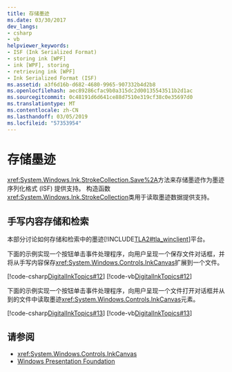 ```yaml
---
title: 存储墨迹
ms.date: 03/30/2017
dev_langs:
- csharp
- vb
helpviewer_keywords:
- ISF (Ink Serialized Format)
- storing ink [WPF]
- ink [WPF], storing
- retrieving ink [WPF]
- Ink Serialized Format (ISF)
ms.assetid: a3f6d16b-d682-4680-9965-907332b4d2b8
ms.openlocfilehash: aec89286cfac9b0a315dc2d00135543511b2d1ac
ms.sourcegitcommit: 0c48191d6d641ce88d7510e319cf38c0e35697d0
ms.translationtype: MT
ms.contentlocale: zh-CN
ms.lasthandoff: 03/05/2019
ms.locfileid: "57353954"
---
```

# <a name="storing-ink"></a>存储墨迹
<xref:System.Windows.Ink.StrokeCollection.Save%2A>方法来存储墨迹作为墨迹序列化格式 (ISF) 提供支持。 构造函数<xref:System.Windows.Ink.StrokeCollection>类用于读取墨迹数据提供支持。  
  
## <a name="ink-storage-and-retrieval"></a>手写内容存储和检索  
 本部分讨论如何存储和检索中的墨迹[!INCLUDE[TLA2#tla_winclient](../../../../includes/tla2sharptla-winclient-md.md)]平台。  
  
 下面的示例实现一个按钮单击事件处理程序，向用户呈现一个保存文件对话框，并将从手写内容保存<xref:System.Windows.Controls.InkCanvas>扩展到一个文件。  
  
 [!code-csharp[DigitalInkTopics#12](~/samples/snippets/csharp/VS_Snippets_Wpf/DigitalInkTopics/CSharp/Window1.xaml.cs#12)]
 [!code-vb[DigitalInkTopics#12](~/samples/snippets/visualbasic/VS_Snippets_Wpf/DigitalInkTopics/VisualBasic/Window1.xaml.vb#12)]  
  
 下面的示例实现一个按钮单击事件处理程序，向用户呈现一个文件打开对话框并从到的文件中读取墨迹<xref:System.Windows.Controls.InkCanvas>元素。  
  
 [!code-csharp[DigitalInkTopics#13](~/samples/snippets/csharp/VS_Snippets_Wpf/DigitalInkTopics/CSharp/Window1.xaml.cs#13)]
 [!code-vb[DigitalInkTopics#13](~/samples/snippets/visualbasic/VS_Snippets_Wpf/DigitalInkTopics/VisualBasic/Window1.xaml.vb#13)]  
  
## <a name="see-also"></a>请参阅
- <xref:System.Windows.Controls.InkCanvas>
- [Windows Presentation Foundation](../index.md)
